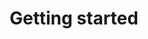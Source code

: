 ---
title: Getting started
layout: category
order: 1
color: orange
description: To get started editing OpenStreetMap using JOSM, set up your work environment with the tools you would need.
---